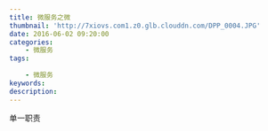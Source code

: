 ```yaml
---
title: 微服务之微
thumbnail: 'http://7xiovs.com1.z0.glb.clouddn.com/DPP_0004.JPG'
date: 2016-06-02 09:20:00
categories:
	- 微服务 
tags:
	 
	- 微服务
keywords:
description:
---
```

 
 


 单一职责